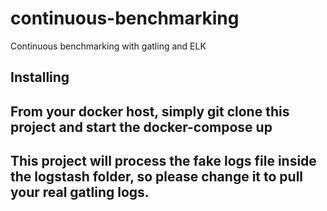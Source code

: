 # continuous-benchmarking
Continuous benchmarking with gatling and ELK

## Installing
## From your docker host, simply git clone this project and start the docker-compose up
## This project will process the fake logs file inside the logstash folder, so please change it to pull your real gatling logs.